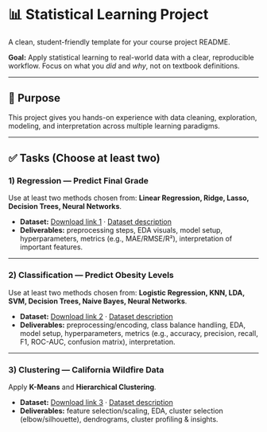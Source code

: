 # 📊 Statistical Learning Project

A clean, student-friendly template for your course project README.

**Goal:** Apply statistical learning to real-world data with a clear, reproducible workflow. Focus on what you *did* and *why*, not on textbook definitions.

---

## 🧭 Purpose
This project gives you hands-on experience with data cleaning, exploration, modeling, and interpretation across multiple learning paradigms.

---

## ✅ Tasks (Choose at least two)

### 1) Regression — Predict Final Grade
Use at least two methods chosen from: **Linear Regression, Ridge, Lasso, Decision Trees, Neural Networks**.

- **Dataset:** [Download link 1](#) · [Dataset description](#)  
- **Deliverables:** preprocessing steps, EDA visuals, model setup, hyperparameters, metrics (e.g., MAE/RMSE/R²), interpretation of important features.

---

### 2) Classification — Predict Obesity Levels
Use at least two methods chosen from: **Logistic Regression, KNN, LDA, SVM, Decision Trees, Naive Bayes, Neural Networks**.

- **Dataset:** [Download link 2](#) · [Dataset description](#)  
- **Deliverables:** preprocessing/encoding, class balance handling, EDA, model setup, hyperparameters, metrics (e.g., accuracy, precision, recall, F1, ROC-AUC, confusion matrix), interpretation.

---

### 3) Clustering — California Wildfire Data
Apply **K-Means** and **Hierarchical Clustering**.

- **Dataset:** [Download link 3](#) · [Dataset description](#)  
- **Deliverables:** feature selection/scaling, EDA, cluster selection (elbow/silhouette), dendrograms, cluster profiling & insights.
